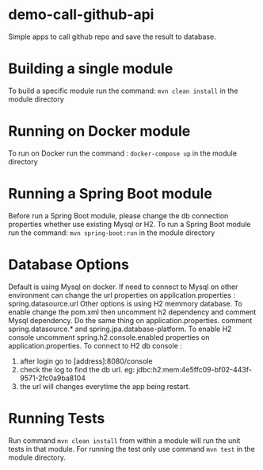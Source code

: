 # demo-call-github-api
Simple apps to call github repo and save the result to database.


Building a single module
====================
To build a specific module run the command: `mvn clean install` in the module directory

Running on Docker module
====================
To run on Docker run the command : `docker-compose up` in the module directory

Running a Spring Boot module
====================
Before run a Spring Boot module, please change the db connection properties whether use existing Mysql or H2. 
To run a Spring Boot module run the command: `mvn spring-boot:run` in the module directory 


Database Options
====================
Default is using Mysql on docker. 
If need to connect to Mysql on other environment  can change the url properties on application.properties : spring.datasource.url
Other options is using H2 memmory database. 
To enable change the pom.xml then uncomment h2 dependency and comment Mysql dependency. 
Do the same thing on application.properties. comment spring.datasource.* and spring.jpa.database-platform.
To enable H2 console uncomment spring.h2.console.enabled properties on application.properties.
To connect to H2 db console : 
1. after login go to [address]:8080/console
2. check the log to find the db url. eg: jdbc:h2:mem:4e5ffc09-bf02-443f-9571-2fc0a9ba8104
3. the url will changes everytime the app being restart.


Running Tests
=============
Run command `mvn clean install` from within a module will run the unit tests in that module.
For running the test only use command `mvn test` in the module directory.
